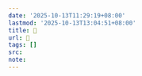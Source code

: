 ```yaml
---
date: '2025-10-13T11:29:19+08:00'
lastmod: '2025-10-13T13:04:51+08:00'
title: 󰡀
url: 󰡀
tags: []
src:
note:
---
```

